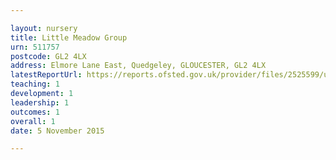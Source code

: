```yaml
---

layout: nursery
title: Little Meadow Group
urn: 511757
postcode: GL2 4LX
address: Elmore Lane East, Quedgeley, GLOUCESTER, GL2 4LX
latestReportUrl: https://reports.ofsted.gov.uk/provider/files/2525599/urn/511757.pdf
teaching: 1
development: 1
leadership: 1
outcomes: 1
overall: 1
date: 5 November 2015

---
```

